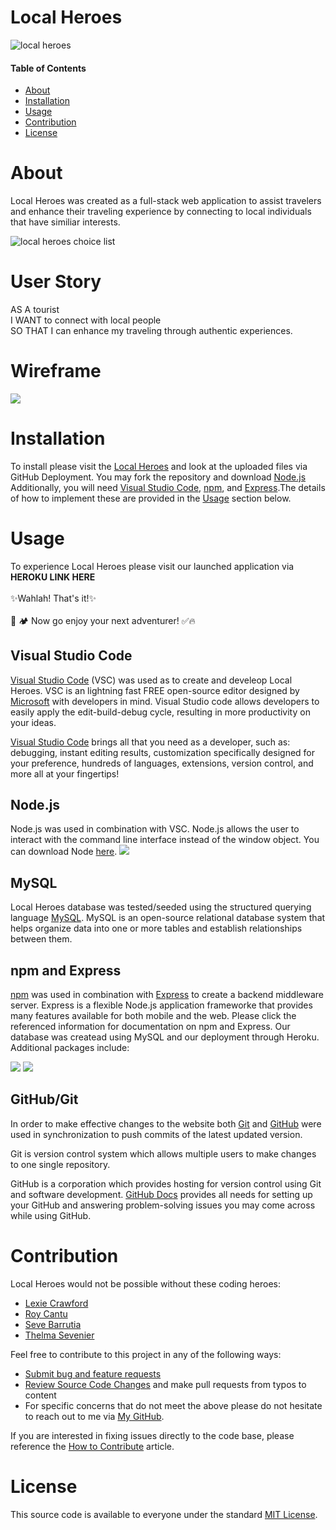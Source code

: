 # Local Heroes
![local heroes](public/assets/images/landing.jpg)
#### Table of Contents

- [About](#About)
- [Installation](#Installation)
- [Usage](#Usage)
- [Contribution](#Contribution)
- [License](#License)

# About
Local Heroes was created as a full-stack web application to assist travelers and enhance their traveling experience by connecting to local individuals that have similiar interests. 

![local heroes choice list](public/assets/images/choices.jpg)
# User Story
AS A tourist <br>
I WANT to connect with local people <br>
SO THAT I can enhance my traveling through authentic experiences.

# Wireframe
![ ](public/assets/images/wireframe.jpg)
# Installation
To install please visit the [Local Heroes](https://github.com/r0yster/local-heroes) and look at the uploaded files via GitHub Deployment. You may fork the repository and download [Node.js](https://nodejs.org/en/) Additionally, you will need [Visual Studio Code](https://code.visualstudio.com/), [npm](https://www.npmjs.com/), and [Express](https://www.npmjs.com/package/express).The details of how to implement these are provided in the [Usage](#Usage) section below.

# Usage
To experience Local Heroes please visit our launched application via  **HEROKU LINK HERE** <br><br>
✨Wahlah! That's it!✨ <br><br>
🌇 🏕️ Now go enjoy your next adventurer!  ✅🔥 <br>
## Visual Studio Code
[Visual Studio Code](https://code.visualstudio.com/) (VSC) was used as to create and develeop Local Heroes. VSC is an lightning fast FREE open-source editor designed by [Microsoft](https://www.microsoft.com/en-us/) with developers in mind. Visual Studio code allows developers to easily apply the edit-build-debug cycle, resulting in more productivity on your ideas.

[Visual Studio Code](https://code.visualstudio.com/) brings all that you need as a developer, such as: debugging, instant editing results, customization specifically designed for your preference, hundreds of languages, extensions, version control, and more all at your fingertips!
## Node.js

Node.js was used in combination with VSC. Node.js allows the user to interact with the command line interface instead of the window object. You can download Node [here](https://nodejs.org/en/).
![](public/assets/images/node.jpg)
## MySQL
Local Heroes database was tested/seeded using the structured querying language [MySQL](https://www.mysql.com). MySQL is an open-source relational database system that helps organize data into one or more tables and establish relationships between them. 

## npm and Express

[npm](https://www.npmjs.com/package/inquirer) was used in combination with [Express](https://expressjs.com/) to create a backend middleware server. Express is a flexible Node.js application frameworke that provides many features available for both mobile and the web. Please click the referenced information for documentation on npm and Express. Our database was createad using MySQL and our deployment through Heroku. Additional packages include:

![](public/assets/images/npm.JPG)
![](public/assets/images/express.JPG)


## GitHub/Git

In order to make effective changes to the website both [Git](https://gitforwindows.org/) and [GitHub](https://github.com/) were used in synchronization to push commits of the latest updated version.

Git is version control system which allows multiple users to make changes to one single repository.

GitHub is a corporation which provides hosting for version control using Git and software development. [GitHub Docs](https://docs.github.com/en/free-pro-team@latest/github/setting-up-and-managing-your-github-user-account/managing-user-account-settings) provides all needs for setting up your GitHub and answering problem-solving issues you may come across while using GitHub.


# Contribution
Local Heroes would not be possible without these coding heroes:

- [Lexie Crawford](https://github.com/lexcraw4d)
- [Roy Cantu](https://github.com/r0yster)
- [Seve Barrutia](https://github.com/SeveBa)
- [Thelma Sevenier](https://github.com/lexcraw4d/ecommerce-back-end/issues)

Feel free to contribute to this project in any of the following ways:

- [Submit bug and feature requests](https://github.com/lexcraw4d/ecommerce-back-end/issues)
- [Review Source Code Changes](https://github.com/lexcraw4d/ecommerce-back-end/pulls) and make pull requests from typos to content
- For specific concerns that do not meet the above please do not hesitate to reach out to me via [My GitHub](https://github.com/lexcraw4d).

If you are interested in fixing issues directly to the code base, please reference the [How to Contribute](https://github.com/microsoft/vscode/wiki/How-to-Contribute) article.

# License

This source code is available to everyone under the standard [MIT License](https://github.com/microsoft/vscode/blob/master/LICENSE.txt).

